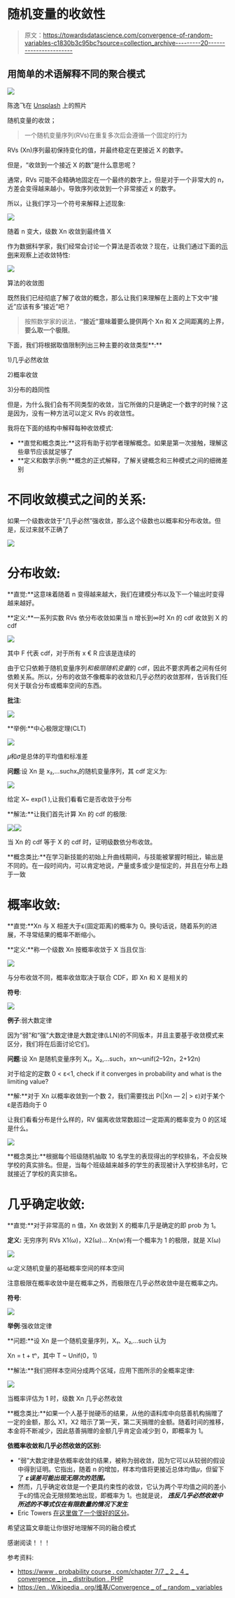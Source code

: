 # 随机变量的收敛性

> 原文：<https://towardsdatascience.com/convergence-of-random-variables-c1830b3c95bc?source=collection_archive---------20----------------------->

## 用简单的术语解释不同的聚合模式

![](img/eefad658c0d8dee50e8c69e6ecc169e7.png)

陈逸飞在 [Unsplash](https://unsplash.com/photos/FPMRxKd7MxI) 上的照片

随机变量的收敛；

> 一个随机变量序列(RVs)在重复多次后会遵循一个固定的行为

RVs (Xn)序列最初保持变化的值，并最终稳定在更接近 X 的数字。

但是，“收敛到一个接近 X 的数”是什么意思呢？

通常，RVs 可能不会精确地固定在一个最终的数字上，但是对于一个非常大的 n，方差会变得越来越小，导致序列收敛到一个非常接近 x 的数字。

所以，让我们学习一个符号来解释上述现象:

![](img/8c6bdd5a98b001c5b51227ccd4c402fa.png)

随着 n 变大，级数 Xn 收敛到最终值 X

作为数据科学家，我们经常会讨论一个算法是否收敛？现在，让我们通过下面的[示例](https://i.stack.imgur.com/dBBM5.png)来观察上述收敛特性:

![](img/a992ffae421e5e9d41ea14e8afb84afa.png)

算法的收敛图

既然我们已经彻底了解了收敛的概念，那么让我们来理解在上面的上下文中“接近”应该有多“接近”吧？

> 按照数学家的说法，**“接近”意味着要么提供两个 Xn 和 X 之间距离的上界，要么取一个极限**。

下面，我们将根据取值限制列出三种主要的收敛类型**:**

1)几乎必然收敛

2)概率收敛

3)分布的趋同性

但是，为什么我们会有不同类型的收敛，当它所做的只是确定一个数字的时候？这是因为，没有一种方法可以定义 RVs 的收敛性。

我将在下面的结构中解释每种收敛模式:

*   **直觉和概念类比:**这将有助于初学者理解概念。如果是第一次接触，理解这些章节应该就足够了
*   **定义和数学示例:**概念的正式解释，了解关键概念和三种模式之间的细微差别

# **不同收敛模式之间的关系:**

如果一个级数收敛于“几乎必然”强收敛，那么这个级数也以概率和分布收敛。但是，反过来就不正确了

![](img/b8dc71fa2a7d13294cfb363d4bbc2cca.png)

# **分布收敛:**

**直觉:**这意味着随着 n 变得越来越大，我们在建模分布以及下一个输出时变得越来越好。

**定义:**一系列实数 RVs 依分布收敛如果当 n 增长到∞时 Xn 的 cdf 收敛到 X 的 cdf

![](img/8560493c6a10fa7d6e90ece98c38358e.png)

其中 F 代表 cdf，对于所有 x € R 应该是连续的

由于它只依赖于随机变量序列*和极限随机变量*的 cdf，因此不要求两者之间有任何依赖关系。所以，分布的收敛不像概率的收敛和几乎必然的收敛那样，告诉我们任何关于联合分布或概率空间的东西。

**批注**:

![](img/f5a3072c4657c4df714214a735681be9.png)

**举例:**中心极限定理(CLT)

![](img/94a8cae2bbb839aa38f9f0ad869516d0.png)

𝜇和𝜎是总体的平均值和标准差

**问题**:设 Xn 是 x₂,…suchx₁的随机变量序列，其 cdf 定义为:

![](img/f62be7090311c367d9bdc061d4551957.png)

给定 X~ exp(1 ),让我们看看它是否收敛于分布

**解法:**让我们首先计算 Xn 的 cdf 的极限:

![](img/bd106ef9aa9ae1c660e2509cdb97f0e1.png)![](img/528d93ee296cbb3388ccdf079bd57502.png)

当 Xn 的 cdf 等于 X 的 cdf 时，证明级数依分布收敛。

**概念类比:**在学习新技能的初始上升曲线期间，与技能被掌握时相比，输出是不同的。在一段时间内，可以肯定地说，产量或多或少是恒定的，并且在分布上趋于一致

# **概率收敛**:

**直觉:**Xn 与 X 相差大于ε(固定距离)的概率为 0。换句话说，随着系列的进展，不寻常结果的概率不断缩小。

**定义:**称一个级数 Xn 按概率收敛于 X 当且仅当:

![](img/ce19250c53814d08784e1c1ae1a8e47b.png)

与分布收敛不同，概率收敛取决于联合 CDF，即 Xn 和 X 是相关的

**符号**:

![](img/293615aba9f65d53c76203517138dd32.png)

**例子**:弱大数定律

因为“弱”和“强”大数定律是大数定律(LLN)的不同版本，并且主要基于收敛模式来区分，我们将在后面讨论它们。

**问题**:设 Xn 是随机变量序列 X₁，X₂,…such，xn～unif(2–1∕2n，2+1∕2n)

对于给定的定数 0 < ε<1, check if it converges in probability and what is the limiting value?

**解:**对于 Xn 以概率收敛到一个数 2，我们需要找出 P(|Xn — 2| > ε)对于某个ε是否趋向于 0

让我们看看分布是什么样的，RV 偏离收敛常数超过一定距离的概率变为 0 的区域是什么。

![](img/eb7ec589f5f4085877147da77d7dd5f8.png)

**概念类比:**根据每个班级随机抽取 10 名学生的表现得出的学校排名，不会反映学校的真实排名。但是，当每个班级越来越多的学生的表现被计入学校排名时，它就接近了学校的真实排名。

# **几乎确定收敛:**

**直觉:**对于非常高的 n 值，Xn 收敛到 X 的概率几乎是确定的即 prob 为 1。

**定义:** 无穷序列 RVs X1(ω)，X2(ω)… Xn(w)有一个概率为 1 的极限，就是 X(ω)

![](img/c3348300261b689a054f463b2a57caa8.png)

ω:定义随机变量的基础概率空间的样本空间

注意极限在概率收敛中是在概率之外，而极限在几乎必然收敛中是在概率之内。

**符号**:

![](img/26edb62ef940f40dba3e52fee9f097fe.png)

**举例**:强收敛定律

**问题:**设 Xn 是一个随机变量序列，X₁、X₂,…such 认为

Xn = t + tⁿ，其中 T ~ Unif(0，1)

**解法:**我们把样本空间分成两个区域，应用下图所示的全概率定律:

![](img/8c91ca244318fb8857e008ee5c18d694.png)

当概率评估为 1 时，级数 Xn 几乎必然收敛

**概念类比:**如果一个人基于抛硬币的结果，从他的语料库中向慈善机构捐赠了一定的金额，那么 X1，X2 暗示了第一天，第二天捐赠的金额。随着时间的推移，本金将不断减少，因此慈善捐赠的金额几乎肯定会减少到 0，即概率为 1。

**依概率收敛和几乎必然收敛的区别:**

*   “弱”大数定律是依概率收敛的结果，被称为弱收敛，因为它可以从较弱的假设中得到证明。它指出，随着 n 的增加，样本均值将更接近总体均值𝜇，但留下了 ***ε误差可能出现无限次的范围。***
*   然而，几乎确定收敛是一个更具约束性的收敛，它认为两个平均值之间的差小于ε的情况会无限频繁地出现，即概率为 1。也就是说， ***违反几乎必然收敛中所述的不等式仅在有限数量的情况下发生***
*   Eric Towers [在这里做了一个很好的区分](https://math.stackexchange.com/questions/2806713/difference-in-conditions-of-weak-and-strong-law-of-large-numbers)。

希望这篇文章能让你很好地理解不同的融合模式

感谢阅读！！！

参考资料:

*   [https://www . probability course . com/chapter 7/7 _ 2 _ 4 _ convergence _ in _ distribution . PHP](https://www.probabilitycourse.com/chapter7/7_2_4_convergence_in_distribution.php)
*   [https://en . Wikipedia . org/维基/Convergence _ of _ random _ variables](https://en.wikipedia.org/wiki/Convergence_of_random_variables)